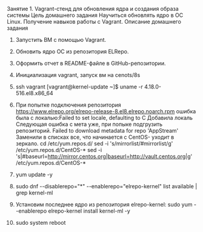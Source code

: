 Занятие 1. Vagrant-стенд для обновления ядра и создания образа системы
Цель домашнего задания
Научиться обновлять ядро в ОС Linux. Получение навыков работы с Vagrant. 
Описание домашнего задания
1) Запустить ВМ с помощью Vagrant.
2) Обновить ядро ОС из репозитория ELRepo.
3) Оформить отчет в README-файле в GitHub-репозитории.

1) Инициализация vagrant, запуск вм на cenots/8s
2) ssh vagrant
[vagrant@kernel-update ~]$ uname -r
4.18.0-516.el8.x86_64
3) При попытке подключения репозитория 
https://www.elrepo.org/elrepo-release-8.el8.elrepo.noarch.rpm ошибка была с локалью:Failed to set locale, defaulting to C
Добавила локаль
Следующая ошибка с мета уже, при попыке подгрузить репозиторий. Failed to download metadata for repo 'AppStream'
Заменили в списках все, что начинается с CentOS- уходит в зеркало. 
cd /etc/yum.repos.d/
sed -i 's/mirrorlist/#mirrorlist/g' /etc/yum.repos.d/CentOS-*
sed -i 's|#baseurl=http://mirror.centos.org|baseurl=http://vault.centos.org|g' /etc/yum.repos.d/CentOS-*

4) yum update -y
5) sudo dnf --disablerepo="*" --enablerepo="elrepo-kernel" list available | grep kernel-ml
6) Установим последнее ядро из репозитория elrepo-kernel:
sudo yum --enablerepo elrepo-kernel install kernel-ml -y
7) sudo system reboot
